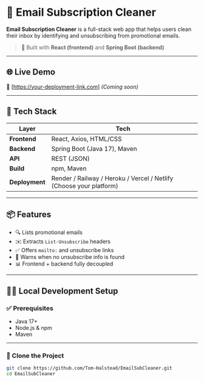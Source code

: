 # 📧 Email Subscription Cleaner

**Email Subscription Cleaner** is a full-stack web app that helps users clean their inbox by identifying and unsubscribing from promotional emails.

> 🚀 Built with **React (frontend)** and **Spring Boot (backend)**

---

## 🌐 Live Demo

🔗 [https://your-deployment-link.com] *(Coming soon)*

---

## 🧰 Tech Stack

| Layer          | Tech                                                                |
| -------------- | ------------------------------------------------------------------- |
| **Frontend**   | React, Axios, HTML/CSS                                              |
| **Backend**    | Spring Boot (Java 17), Maven                                        |
| **API**        | REST (JSON)                                                         |
| **Build**      | npm, Maven                                                          |
| **Deployment** | Render / Railway / Heroku / Vercel / Netlify (Choose your platform) |

---

## 📦 Features

- 🔍 Lists promotional emails&#x20;
- ✉️ Extracts `List-Unsubscribe` headers
- ✅ Offers `mailto:` and unsubscribe links
- 🚫 Warns when no unsubscribe info is found
- 📊 Frontend + backend fully decoupled

---

## 🧑‍💻 Local Development Setup

### ✅ Prerequisites

- Java 17+
- Node.js & npm
- Maven

---

### 📁 Clone the Project

```bash
git clone https://github.com/Tom-Halstead/EmailSubCleaner.git
cd EmailSubCleaner
```
